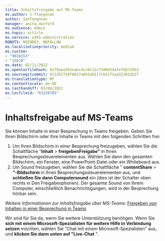 ```yaml
---
title: Inhaltsfreigabe auf MS-Teams
ms.author: v-ftangonan
author: IpeTangonan
manager: anita.danford
ms.audience: Admin
ms.topic: article
ms.service: o365-administration
ROBOTS: NOINDEX, NOFOLLOW
ms.localizationpriority: medium
ms.custom:
- "9010153"
- "15678"
ms.date: 02/11/2022
ms.openlocfilehash: 8270aea3b2eabc4cc0c12c73d0d54afef9d726b3
ms.sourcegitcommit: d11262728f0617a843a0117cb5172aa322022b27
ms.translationtype: MT
ms.contentlocale: de-DE
ms.lasthandoff: 03/08/2022
ms.locfileid: "63229785"
---
```

# <a name="content-sharing-on-ms-teams"></a>Inhaltsfreigabe auf MS-Teams

Sie können Inhalte in einer Besprechung in Teams freigeben.
Geben Sie Ihren Bildschirm oder Ihre Inhalte in Teams mit den folgenden Schritten frei:

1. Um Ihren Bildschirm in einer Besprechung freizugeben, wählen Sie die Schaltfläche "**Inhalt** >  **freigebenFreigabe"** in Ihren Besprechungssteuerelementen aus. Wählen Sie dann den gesamten Bildschirm, ein Fenster, eine PowerPoint-Datei oder ein Whiteboard aus.
2. Um Sound freizugeben, wählen Sie die Schaltfläche " **contentShare** > **"-Bildschirm** in Ihren Besprechungssteuerelementen aus, und **schließen Sie dann Computersound** ein (dies ist der Schalter oben rechts in Den Freigabeoptionen). Der gesamte Sound von Ihrem Computer, einschließlich Benachrichtigungen, wird in der Besprechung hörbar sein.

*Weitere Informationen zur Inhaltsfreigabe über MS-Teams:* [Freigeben von Inhalten in einer Besprechung in Teams](https://support.microsoft.com/office/share-content-in-a-meeting-in-teams-fcc2bf59-aecd-4481-8f99-ce55dd836ce8#ID0EBD=Desktop)

Wir sind für Sie da, wenn Sie weitere Unterstützung benötigen. Wenn Sie **sich mit einem Microsoft-Spezialisten für weitere Hilfe in Verbindung setzen** möchten, wählen Sie "Chat mit einem Microsoft-Spezialisten" aus, und **klicken Sie dann unten auf "Live-Chat** ".
